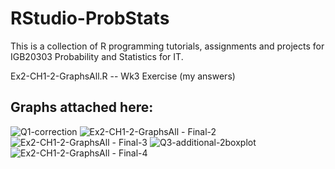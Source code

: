 # RStudio-ProbStats
This is a collection of R programming tutorials, assignments and projects for IGB20303 Probability and Statistics for IT.

Ex2-CH1-2-GraphsAll.R -- Wk3 Exercise (my answers)

## Graphs attached here:

![Q1-correction](https://user-images.githubusercontent.com/85399390/161438434-2d1bb3ab-70c9-4082-82f8-6d70d467892d.png)
![Ex2-CH1-2-GraphsAll - Final-2](https://user-images.githubusercontent.com/85399390/158181492-cde0d277-f16d-4fdf-abb7-4bffee2e0d20.png)
![Ex2-CH1-2-GraphsAll - Final-3](https://user-images.githubusercontent.com/85399390/158181500-b5e4a447-8b5c-4ad1-863d-d60703a69f6a.png)
![Q3-additional-2boxplot](https://user-images.githubusercontent.com/85399390/161439348-0ef49acd-4196-4677-b57f-d096562f33b1.png)
![Ex2-CH1-2-GraphsAll - Final-4](https://user-images.githubusercontent.com/85399390/158181512-48baf422-65f0-4e1b-904f-2b398e17ea74.png)
